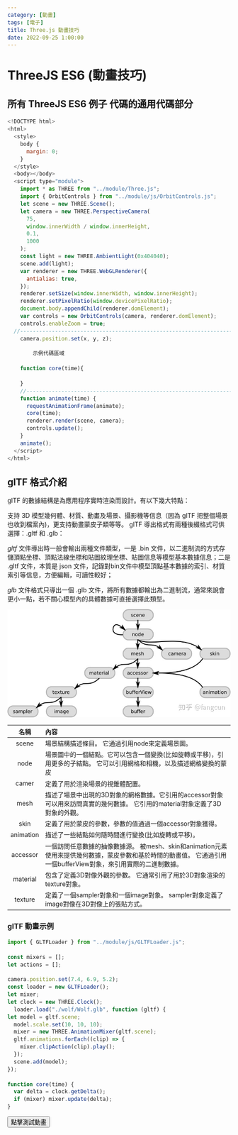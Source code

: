 ```yaml
---
category: [動畫]
tags: [電子]
title: Three.js 動畫技巧
date: 2022-09-25 1:00:00
---
```


<style>
  table {
    width: 100%
    }
  td {
    vertical-align: center;
    text-align: center;
  }
  table.inputT{
    margin: 10px;
    width: auto;
    margin-left: auto;
    margin-right: auto;
    border: none;
  }
  input{
    text-align: center;
    padding: 0px 10px;
  }
  iframe{
    width: 100%;
    display: block;
    border-style:none;
    overflow:hidden
  }
</style>
<script>
function setFrame(id, src){
document.getElementById(id).src="../assets/html/" + src;
}

function gltf(){
setFrame("gltf","gltf/gltf.html");
}

</script>

# ThreeJS ES6 (動畫技巧)

## 所有 ThreeJS ES6 例子 代碼的通用代碼部分

```js
<!DOCTYPE html>
<html>
  <style>
    body {
      margin: 0;
    }
  </style>
  <body></body>
  <script type="module">
    import * as THREE from "../module/Three.js";
    import { OrbitControls } from "../module/js/OrbitControls.js";
    let scene = new THREE.Scene();
    let camera = new THREE.PerspectiveCamera(
      75,
      window.innerWidth / window.innerHeight,
      0.1,
      1000
    );
    const light = new THREE.AmbientLight(0x404040);
    scene.add(light);
    var renderer = new THREE.WebGLRenderer({
      antialias: true,
    });
    renderer.setSize(window.innerWidth, window.innerHeight);
    renderer.setPixelRatio(window.devicePixelRatio);
    document.body.appendChild(renderer.domElement);
    var controls = new OrbitControls(camera, renderer.domElement);
    controls.enableZoom = true;
  //-----------------------------------------------------------------------------------
    camera.position.set(x, y, z);

        示例代碼區域

    function core(time){

    }
	//-----------------------------------------------------------------------------------
    function animate(time) {
      requestAnimationFrame(animate);
      core(time);
      renderer.render(scene, camera);
      controls.update();
    }
    animate();
  </script>
</html>
```

## glTF 格式介紹

glTF 的數據結構是為應用程序實時渲染而設計。有以下幾大特點：

 支持 3D 模型幾何體、材質、動畫及場景、攝影機等信息（因為 glTF 把整個場景
也收到檔案內)，更支持動畫蒙皮子類等等。
 glTF 導出格式有兩種後綴格式可供選擇：.gltf 和 .glb：

 *gltf* 文件導出時一般會輸出兩種文件類型，一是 .bin 文件，以二進制流的方式存儲頂點坐標、頂點法線坐標和貼圖紋理坐標、貼圖信息等模型基本數據信息；二是 .gltf 文件，本質是 json 文件，記錄對bin文件中模型頂點基本數據的索引、材質索引等信息，方便編輯，可讀性較好；

 *glb* 文件格式只導出一個 .glb 文件，將所有數據都輸出為二進制流，通常來說會更小一點，若不關心模型內的具體數據可直接選擇此類型。

![Alt text](../assets/img/3d/gltf.jpg)

|名稱|內容|
|:---:|:---|
|scene|場景結構描述條目。 它通過引用node來定義場景圖。|
|node|場景圖中的一個結點。它可以包含一個變換(比如旋轉或平移)，引用更多的子結點。 它可以引用網格和相機，以及描述網格變換的蒙皮|
|camer|定義了用於渲染場景的視錐體配置。|
|mesh|描述了場景中出現的3D對象的網格數據。它引用的accessor對象可以用來訪問真實的幾何數據。 它引用的material對象定義了3D對象的外觀。|
|skin|定義了用於蒙皮的參數，參數的值通過一個accessor對象獲得。|
|animation|描述了一些結點如何隨時間進行變換(比如旋轉或平移)。|
|accessor|一個訪問任意數據的抽像數據源。 被mesh、skin和animation元素使用來提供幾何數據，蒙皮參數和基於時間的動畫值。 它通過引用一個bufferView對象，來引用實際的二進制數據。|
|material|包含了定義3D對像外觀的參數。 它通常引用了用於3D對象渲染的texture對象。|
|texture|定義了一個sampler對象和一個image對象。 sampler對象定義了image對像在3D對像上的張貼方式。|


### glTF 動畫示例

```js
import { GLTFLoader } from "../module/js/GLTFLoader.js";

const mixers = [];
let actions = [];

camera.position.set(7.4, 6.9, 5.2);
const loader = new GLTFLoader();
let mixer;
let clock = new THREE.Clock();
  loader.load("./wolf/Wolf.glb", function (gltf) {
let model = gltf.scene;
  model.scale.set(10, 10, 10);
  mixer = new THREE.AnimationMixer(gltf.scene);
  gltf.animations.forEach((clip) => {
    mixer.clipAction(clip).play();
  });
  scene.add(model);
});

function core(time) {
  var delta = clock.getDelta();
  if (mixer) mixer.update(delta);
}
```

<div>
<button onclick="gltf()">點擊測試動畫</button>
<iframe id="gltf" height="300px"></iframe>
</div>